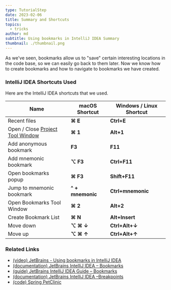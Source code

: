 ```yaml
---
type: TutorialStep
date: 2023-02-06
title: Summary and Shortcuts
topics:
  - tricks
author: md
subtitle: Using bookmarks in IntelliJ IDEA Summary
thumbnail: ./thumbnail.png
---
```


As we've seen, bookmarks allow us to "save" certain interesting locations in the code base, so we can easily go back to them later. Now we know how to create bookmarks and how to navigate to bookmarks we have created.

### IntelliJ IDEA Shortcuts Used
Here are the IntelliJ IDEA shortcuts that we used.

| Name                                                                                             | macOS Shortcut   | Windows / Linux Shortcut |
|--------------------------------------------------------------------------------------------------|------------------|--------------------------|
| Recent files                                                                                     | **⌘ E**          | **Ctrl+E**               |
| Open / Close [Project Tool Window](https://www.jetbrains.com/help/idea/project-tool-window.html) | **⌘ 1**          | **Alt+1**                |
| Add anonymous bookmark                                                                           | **F3**           | **F11**                  |
| Add mnemonic bookmark                                                                            | **⌥ F3**         | **Ctrl+F11**             |
| Open bookmarks popup                                                                             | **⌘ F3**         | **Shift+F11**            |
| Jump to mnemonic bookmark                                                                        | **^ + mnemonic** | **Ctrl+mnemonic**        |
| Open Bookmarks Tool Window                                                                       | **⌘ 2**          | **Alt+2**                |
| Create Bookmark List                                                                             | **⌘ N**          | **Alt+Insert**           |
| Move down                                                                                        | **⌥ ⌘ ↓**        | **Ctrl+Alt+↓**           |
| Move up                                                                                          | **⌥ ⌘ ↑**        | **Ctrl+Alt+↑**           |

### Related Links
- [(video) JetBrains - Using bookmarks in IntelliJ IDEA](https://www.youtube.com/watch?v=2PG03drOEMk)
- [(documentation) JetBrains IntelliJ IDEA – Bookmarks](https://www.jetbrains.com/help/idea/bookmarks.html)
- [(guide) JetBrains IntelliJ IDEA Guide – Bookmarks](https://www.jetbrains.com/idea/guide/tutorials/presenting/bookmarks/)
- [(documentation) JetBrains IntelliJ IDEA –Breakpoints](https://www.jetbrains.com/help/idea/using-breakpoints.html)
- [(code) Spring PetClinic](https://github.com/spring-projects/spring-petclinic)
